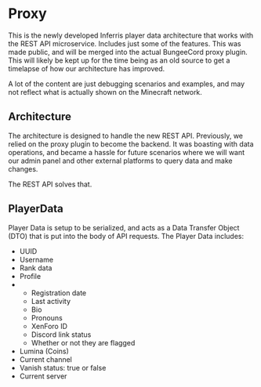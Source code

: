 # Proxy
This is the newly developed Inferris player data architecture that works with the REST API microservice. Includes just some of the features.
This was made public, and will be merged into the actual BungeeCord proxy plugin.
This will likely be kept up for the time being as an old source to get a timelapse of how our architecture has improved.

A lot of the content are just debugging scenarios and examples, and may not reflect what is actually shown on the Minecraft network.

## Architecture
The architecture is designed to handle the new REST API. Previously, we relied on the proxy plugin to become the backend. It was boasting
with data operations, and became a hassle for future scenarios where we will want our admin panel and other external platforms to query data
and make changes.

The REST API solves that.

## PlayerData
Player Data is setup to be serialized, and acts as a Data Transfer Object (DTO) that is put into the body of API requests. The Player Data includes:
- UUID
- Username
- Rank data
- Profile
- - Registration date
  - Last activity
  - Bio
  - Pronouns
  - XenForo ID
  - Discord link status
  - Whether or not they are flagged
- Lumina (Coins)
- Current channel
- Vanish status: true or false
- Current server
